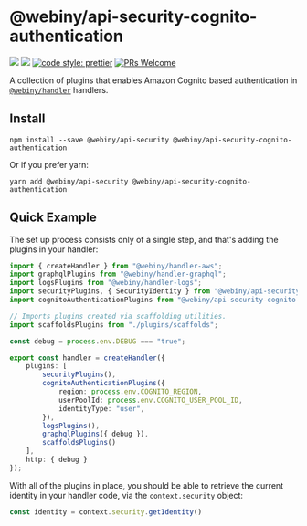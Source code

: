 # @webiny/api-security-cognito-authentication
[![](https://img.shields.io/npm/dw/@webiny/api-security-cognito-authentication.svg)](https://www.npmjs.com/package/@webiny/api-security-cognito-authentication)
[![](https://img.shields.io/npm/v/@webiny/api-security-cognito-authentication.svg)](https://www.npmjs.com/package/@webiny/api-security-cognito-authentication)
[![code style: prettier](https://img.shields.io/badge/code_style-prettier-ff69b4.svg?style=flat-square)](https://github.com/prettier/prettier)
[![PRs Welcome](https://img.shields.io/badge/PRs-welcome-brightgreen.svg?style=flat-square)](http://makeapullrequest.com)

A collection of plugins that enables Amazon Cognito based authentication in [`@webiny/handler`](../handler) handlers. 

## Install
```
npm install --save @webiny/api-security @webiny/api-security-cognito-authentication
```

Or if you prefer yarn:
```
yarn add @webiny/api-security @webiny/api-security-cognito-authentication
```

## Quick Example

The set up process consists only of a single step, and that's adding the plugins in your handler:

```ts
import { createHandler } from "@webiny/handler-aws";
import graphqlPlugins from "@webiny/handler-graphql";
import logsPlugins from "@webiny/handler-logs";
import securityPlugins, { SecurityIdentity } from "@webiny/api-security";
import cognitoAuthenticationPlugins from "@webiny/api-security-cognito-authentication";

// Imports plugins created via scaffolding utilities.
import scaffoldsPlugins from "./plugins/scaffolds";

const debug = process.env.DEBUG === "true";

export const handler = createHandler({
    plugins: [
        securityPlugins(),
        cognitoAuthenticationPlugins({
            region: process.env.COGNITO_REGION,
            userPoolId: process.env.COGNITO_USER_POOL_ID,
            identityType: "user",
        }),
        logsPlugins(),
        graphqlPlugins({ debug }),
        scaffoldsPlugins()
    ],
    http: { debug }
});
```

With all of the plugins in place, you should be able to retrieve the current identity in your handler code, via the `context.security` object:

```ts
const identity = context.security.getIdentity()
```

